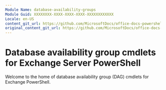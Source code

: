 ```yaml
---
Module Name: database-availability-groups
Module Guid: XXXXXXXX-XXXX-XXXX-XXXX-XXXXXXXXXXXX
Locale: en-US
content_git_url: https://github.com/MicrosoftDocs/office-docs-powershell/blob/live/exchange/exchange-ps/exchange/database-availability-groups/database-availability-groups.md
original_content_git_url: https://github.com/MicrosoftDocs/office-docs-powershell/blob/live/exchange/exchange-ps/exchange/database-availability-groups/database-availability-groups.md
---
```


# Database availability group cmdlets for Exchange Server PowerShell

Welcome to the home of database availability group (DAG) cmdlets for Exchange PowerShell.